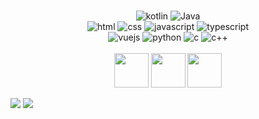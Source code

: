 <p align="center">
  <br />   
  <img alt="kotlin" src="https://img.shields.io/badge/Kotlin-a788b5?style=flat-square&logo=kotlin&logoColor=white">
  <img alt="Java" src="https://img.shields.io/badge/Java-a8925e?style=flat-square&logo=Java">
  <br />
  <img alt="html" src="https://img.shields.io/badge/HTML-e34c26?style=flat-square&logo=html5&logoColor=white">
  <img alt="css" src="https://img.shields.io/badge/CSS-443399?style=flat-square&logo=css3">
  <img alt="javascript" src="https://img.shields.io/badge/JavaScript-000000?style=flat-square&logo=javascript">
  <img alt="typescript" src="https://img.shields.io/badge/TypeScript-1a0dab?style=flat-square&logo=typescript">
  <br />
  <img alt="vuejs" src="https://img.shields.io/badge/Vue.js-007777?style=flat-square&logo=vue.js">
  <img alt="python" src="https://img.shields.io/badge/Python-3572a5?style=flat-square&logo=python&logoColor=white">
  <img alt="c" src="https://img.shields.io/badge/C-3dbaf4?style=flat-square&logo=c%2b%2b">
  <img alt="c++" src="https://img.shields.io/badge/C++-f34b7d?style=flat-square&logo=c%2b%2b">
  <br />  
  <br />
  <img src="https://emojis.slackmojis.com/emojis/images/1563480763/5999/meow_party.gif" width="55" height="55" algin="right"/> 
  <img src="https://emojis.slackmojis.com/emojis/images/1563480763/5999/meow_party.gif" width="55" height="55" algin="right"/> 
  <img src="https://emojis.slackmojis.com/emojis/images/1563480763/5999/meow_party.gif" width="55" height="55" algin="right"/> 
</p>

![](https://github-readme-stats.vercel.app/api?username=Tanbenhong&show_icons=true&count_private=true&hide_title=true%27&hide=contribs&include_all_commits=true&theme=highcontrast&bg_color=30,e96443,904e95)
![](https://github-readme-stats.vercel.app/api/top-langs/?username=Tanbenhong&hide=html&layout=compact)



